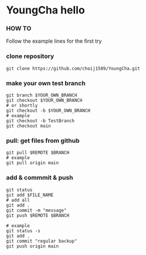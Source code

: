 # YoungCha hello

### HOW TO
Follow the example lines for the first try

### clone repository
```
git clone https://github.com/choij1589/YoungCha.git
```
### make your own test branch
```
git branch $YOUR_OWN_BRANCH
git checkout $YOUR_OWN_BRANCH
# or shortly
git checkout -b $YOUR_OWN_BRANCH
# example
git checkout -b TestBranch
git checkout main
```
### pull: get files from github
```
git pull $REMOTE $BRANCH
# example
git pull origin main
```
### add & commmit & push
```
git status
git add $FILE_NAME
# add all
git add .
git commit -m "message"
git push $REMOTE $BRANCH

# example
git status -s
git add .
git commit "regular backup"
git push origin main
```
